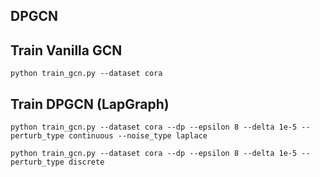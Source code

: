 ## DPGCN

## Train Vanilla GCN

```
python train_gcn.py --dataset cora

```

## Train DPGCN (LapGraph)

```
python train_gcn.py --dataset cora --dp --epsilon 8 --delta 1e-5 --perturb_type continuous --noise_type laplace

```

```
python train_gcn.py --dataset cora --dp --epsilon 8 --delta 1e-5 --perturb_type discrete
```


